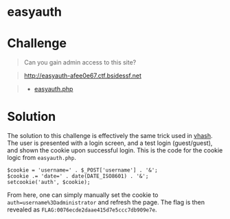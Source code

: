 # easyauth

# Challenge

> Can you gain admin access to this site?

> http://easyauth-afee0e67.ctf.bsidessf.net

> * [easyauth.php](easyauth.php)

# Solution

The solution to this challenge is effectively the same trick used in [vhash](../../crypto/vhash/README.md). The user is presented with a login screen, and a test login (guest/guest), and shown the cookie upon successful login. This is the code for the cookie logic from `easyauth.php`.

```
$cookie = 'username=' . $_POST['username'] . '&';
$cookie .= 'date=' . date(DATE_ISO8601) . '&';
setcookie('auth', $cookie);
```

From here, one can simply manually set the cookie to `auth=username%3Dadministrator` and refresh the page. The flag is then revealed as `FLAG:0076ecde2daae415d7e5ccc7db909e7e`.

